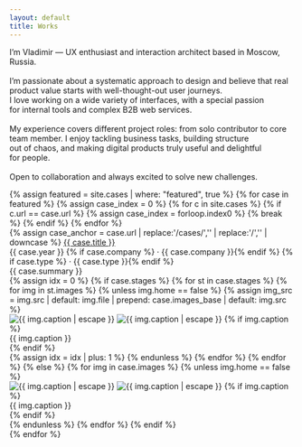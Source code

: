 ```yaml
---
layout: default
title: Works
---
```


<div class="container">
  <div class="intro-hero">
    <p id="intro-line" class="intro-line">
    I’m Vladimir — UX&nbsp;enthusiast and&nbsp;interaction architect based in&nbsp;Moscow, Russia.<br><br>
    I’m&nbsp;passionate about a&nbsp;systematic approach to&nbsp;design and&nbsp;believe that real product value starts with well-thought-out user journeys.<br>I&nbsp;love working on&nbsp;a&nbsp;wide variety of&nbsp;interfaces, with a&nbsp;special passion for&nbsp;internal tools and&nbsp;complex B2B web&nbsp;services.<br><br>
    My&nbsp;experience covers different project roles: from solo contributor to&nbsp;core team member. I&nbsp;enjoy tackling business tasks, building structure out&nbsp;of&nbsp;chaos, and&nbsp;making digital products truly useful and&nbsp;delightful for&nbsp;people.<br><br>
    Open to&nbsp;collaboration and&nbsp;always excited to&nbsp;solve new&nbsp;challenges.
    </p>
    <!-- Градиентный разделитель -->
    <div class="intro-divider"></div>
  </div>
</div>
<!-- Главные кейсы -->
<div class="featured-cases">
  {% assign featured = site.cases | where: "featured", true %}
  {% for case in featured %}
    {% assign case_index = 0 %}
    {% for c in site.cases %}
      {% if c.url == case.url %}
        {% assign case_index = forloop.index0 %}
        {% break %}
      {% endif %}
    {% endfor %}
    <div class="case-block">
      <div class="case-meta2">
        <div class="case-title-row">
  {% assign case_anchor = case.url | replace:'/cases/','' | replace:'/','' | downcase %}
  <a href="{{ site.baseurl }}/cases/#case-{{ case_anchor }}" class="case-title2">{{ case.title }}</a>
</div>
        <div class="case-meta2-inline">
          {{ case.year }}
          {% if case.company %} · {{ case.company }}{% endif %}
          {% if case.type %} · {{ case.type }}{% endif %}
        </div>
        <div class="case-summary2">{{ case.summary }}</div>
      </div>
      <div class="case-gallery">
  {% assign idx = 0 %}
  {% if case.stages %}
    {% for st in case.stages %}
      {% for img in st.images %}
        {% unless img.home == false %}
          {% assign img_src = img.src | default: img.file | prepend: case.images_base | default: img.src %}
          <div class="case-gallery-item">
            <img
  class="case-thumb2 lazy-img"
  data-src="{{ site.baseurl }}{{ img_src }}"
  alt="{{ img.caption | escape }}"
  decoding="async"
  onclick="openHomeGallery({{ case_index }}, {{ idx }})">
<noscript><img src="{{ site.baseurl }}{{ img_src }}" alt="{{ img.caption | escape }}"></noscript>
            {% if img.caption %}<div class="case-thumb-caption">{{ img.caption }}</div>{% endif %}
          </div>
          {% assign idx = idx | plus: 1 %}
        {% endunless %}
      {% endfor %}
    {% endfor %}
  {% else %}
    {% for img in case.images %}
      {% unless img.home == false %}
        <div class="case-gallery-item">
          <img
  class="case-thumb2 lazy-img"
  data-src="{{ site.baseurl }}{{ img_src }}"
  alt="{{ img.caption | escape }}"
  decoding="async"
  onclick="openHomeGallery({{ case_index }}, {{ forloop.index0 }})">
<noscript><img src="{{ site.baseurl }}{{ img_src }}" alt="{{ img.caption | escape }}"></noscript>
          {% if img.caption %}<div class="case-thumb-caption">{{ img.caption }}</div>{% endif %}
        </div>
      {% endunless %}
    {% endfor %}
  {% endif %}
</div>
    </div>
  {% endfor %}
</div>
<!-- Лайтбокс (один для всех проектов) -->
<div id="lightbox" class="lightbox" style="display:none;">
  <div class="lightbox-bg" onclick="closeLightbox()"></div>
  <div class="lightbox-content">
    <button class="lightbox-close" onclick="closeLightbox()" aria-label="Close">
      <img src="{{ site.baseurl }}/ui/lightbox_close.svg" width="36" height="36" alt="Close">
    </button>
    <button class="lightbox-arrow left" onclick="lightboxPrev()" aria-label="Previous">
      <img src="{{ site.baseurl }}/ui/lightbox_arrow_left.svg" width="36" height="36" alt="Prev">
    </button>
    <div class="lightbox-stage">
  <img id="lightbox-img" class="lightbox-img" src="">
    {% include lightbox_loader.html %}
</div>
    <button class="lightbox-arrow right" onclick="lightboxNext()" aria-label="Next">
      <img src="{{ site.baseurl }}/ui/lightbox_arrow_right.svg" width="36" height="36" alt="Next">
    </button>
    <div id="lightbox-caption" class="lightbox-caption"></div>
    <div id="lightbox-thumbs" class="lightbox-thumbs-wrap" aria-label="Gallery thumbnails">
  <div class="lightbox-thumbs" id="lightbox-thumbs-row"></div>
</div>
  </div>
</div>
<script>
(function(){
  // Локальное время пользователя
  var h = new Date().getHours();
  var greet = (h < 5)  ? 'Late night greetings'
            : (h < 12) ? 'Good morning'
            : (h < 18) ? 'Hello there'
            :            'Good evening';

  var el = document.getElementById('intro-line');
  if (!el) return;

  // Не ломаем существующую типографику — просто префикс с тире
  var text = el.innerHTML;
  el.innerHTML = '<span class="greet">'+greet+'</span> 🖖 ' + text;
})();
</script>
